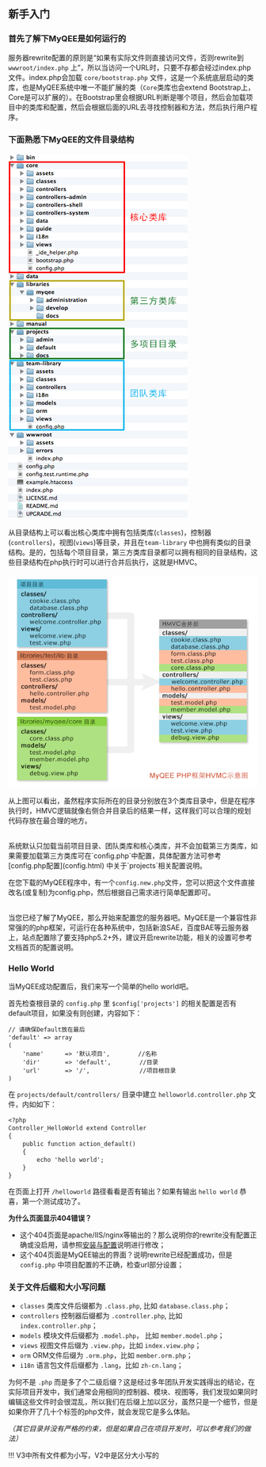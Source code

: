 新手入门
------

### 首先了解下MyQEE是如何运行的

服务器rewrite配置的原则是“如果有实际文件则直接访问文件，否则rewrite到 `wwwroot/index.php` 上”，所以当访问一个URL时，只要不存都会经过index.php文件。index.php会加载 `core/bootstrap.php` 文件，这是一个系统底层启动的类库，也是MyQEE系统中唯一不能扩展的类（`Core`类库也会extend Bootstrap上，Core是可以扩展的）。在Bootstrap里会根据URL判断是哪个项目，然后会加载项目中的类库和配置，然后会根据后面的URL去寻找控制器和方法，然后执行用户程序。



### 下面熟悉下MyQEE的文件目录结构

![MyQEE DIR](../../html/assets/images/dir.png)

从目录结构上可以看出核心类库中拥有包括类库(`classes`)，控制器(`controllers`)，视图(`views`)等目录，并且在`team-library` 中也拥有类似的目录结构。是的，包括每个项目目录，第三方类库目录都可以拥有相同的目录结构，这些目录结构在php执行时可以进行合并后执行，这就是HMVC。

![MyQEE HMVC](../../html/assets/images/hmvc.png)

从上图可以看出，虽然程序实际所在的目录分别放在3个类库目录中，但是在程序执行时，HMVC逻辑就像右侧合并目录后的结果一样，这样我们可以合理的规划代码存放在最合理的地方。

<br>
系统默认只加载当前项目目录、团队类库和核心类库，并不会加载第三方类库，如果需要加载第三方类库可在`config.php`中配置，具体配置方法可参考 [config.php配置](config.html) 中关于`projects`相关配置说明。

在您下载的MyQEE程序中，有一个`config.new.php`文件，您可以把这个文件直接改名(或复制)为config.php，然后根据自己需求进行简单配置即可。

<br>
当您已经了解了MyQEE，那么开始来配置您的服务器吧。MyQEE是一个兼容性非常强的的php框架，可运行在各种系统中，包括新浪SAE，百度BAE等云服务器上，站点配置除了要支持php5.2+外，建议开启rewrite功能，相关的设置可参考文档首页的配置说明。


### Hello World

当MyQEE成功配置后，我们来写一个简单的hello world吧。

首先检查根目录的 `config.php` 里 `$config['projects']` 的相关配置是否有default项目，如果没有则创建，内容如下：

    // 请确保Default放在最后
    'default' => array
    (
        'name'      => '默认项目',        //名称
        'dir'       => 'default',        //目录
        'url'       => '/',              //项目根目录
    )

在 `projects/default/controllers/` 目录中建立 `helloworld.controller.php` 文件，内如如下：

    <?php
    Controller_HelloWorld extend Controller
    {
        public function action_default()
        {
            echo 'hello world';
        }
    }

在页面上打开 `/helloworld` 路径看看是否有输出？如果有输出 `hello world` 恭喜，第一个测试成功了。

**为什么页面显示404错误？**

* 这个404页面是apache/IIS/nginx等输出的？那么说明你的rewrite没有配置正确或没启用，请参照[安装与配置](setup.html)说明进行修改；
* 这个404页面是MyQEE输出的界面？说明rewrite已经配置成功，但是 `config.php` 中项目配置的不正确，检查url部分设置；


### 关于文件后缀和大小写问题

* `classes` 类库文件后缀都为 `.class.php`, 比如 `database.class.php`；
* `controllers` 控制器后缀都为 `.controller.php`, 比如 `index.controller.php`；
* `models` 模块文件后缀都为 `.model.php`， 比如 `member.model.php`；
* `views` 视图文件后缀为 `.view.php`，比如 `index.view.php`；
* `orm` ORM文件后缀为 `.orm.php`，比如 `member.orm.php`；
* `i18n` 语言包文件后缀都为 `.lang`，比如 `zh-cn.lang`；

为何不是 `.php` 而是多了个二级后缀？这是经过多年团队开发实践得出的结论，在实际项目开发中，我们通常会用相同的控制器、模块、视图等，我们发现如果同时编辑这些文件时会很混乱，所以我们在后缀上加以区分，虽然只是一个细节，但是如果你开了几十个标签的php文件，就会发现它是多么体贴。

*（其它目录并没有严格的约束，但是如果自己在项目开发时，可以参考我们的做法）*

!!! V3中所有文件都为小写，V2中是区分大小写的







